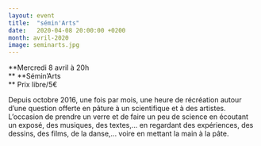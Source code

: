 ```yaml
---
layout: event
title:  "sémin'Arts"
date:   2020-04-08 20:00:00 +0200
month: avril-2020
image: seminarts.jpg
---
```





 


**Mercredi 8 avril à 20h  
** **Sémin’Arts  
** Prix libre/5€

Depuis octobre 2016, une fois par mois, une heure de récréation autour d’une question offerte en pâture à un scientifique et à des artistes. L’occasion de prendre un verre et de faire un peu de science en écoutant un exposé, des musiques, des textes,... en regardant des expériences, des dessins, des films, de la danse,... voire en mettant la main à la pâte. 
